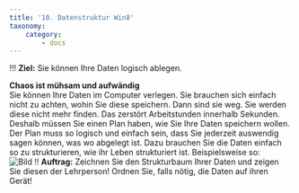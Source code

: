 ```yaml
---
title: '10. Datenstruktur Win8'
taxonomy:
    category:
        - docs
---
```


!!! **Ziel:** Sie können Ihre Daten logisch ablegen.

**Chaos ist mühsam und aufwändig**<br>
Sie können Ihre Daten im Computer verlegen. Sie brauchen sich einfach nicht zu achten, wohin Sie diese speichern. Dann sind sie weg. Sie werden diese nicht mehr finden. Das zerstört Arbeitstunden innerhalb Sekunden. Deshalb müssen Sie einen Plan haben, wie Sie Ihre Daten speichern wollen. Der Plan muss so logisch und einfach sein, dass Sie jederzeit auswendig sagen können, was wo abgelegt ist. Dazu brauchen Sie die Daten einfach so zu strukturieren, wie ihr Leben strukturiert ist.  Beispielsweise so:<br>
![Bild](http://tacamo.ch/byod/resources/struktur.jpg)
!! **Auftrag:** Zeichnen Sie den Strukturbaum Ihrer Daten und zeigen Sie diesen der Lehrperson! Ordnen Sie, falls nötig, die Daten auf ihren Gerät!<br>





